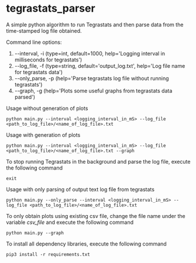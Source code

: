 # tegrastats_parser

A simple python algorithm to run Tegrastats and then parse data from the time-stamped log file obtained.

Command line options:
1. --interval, -i   (type=int, default=1000, help='Logging interval in milliseconds for tegrastats')
2. --log_file, -f   (type=string, default='output_log.txt', help='Log file name for tegrastats data')
3. --only_parse, -p (help='Parse tegrastats log file without running tegrastats')
4. --graph, -g      (help='Plots some useful graphs from tegrastats data parsed')

Usage without generation of plots
```
python main.py --interval <logging_interval_in_mS> --log_file <path_to_log_file>/<name_of_log_file>.txt
```

Usage with generation of plots
```
python main.py --interval <logging_interval_in_mS> --log_file <path_to_log_file>/<name_of_log_file>.txt --graph
```

To stop running Tegrastats in the background and parse the log file, execute the following command
```
exit
```

Usage with only parsing of output text log file from tegrastats
```
python main.py --only_parse --interval <logging_interval_in_mS> --log_file <path_to_log_file>/<name_of_log_file>.txt
```

To only obtain plots using existing csv file, change the file name under the variable *csv_file* and execute the following command
```
python main.py --graph
```

To install all dependency libraries, execute the following command
```
pip3 install -r requirements.txt
```
